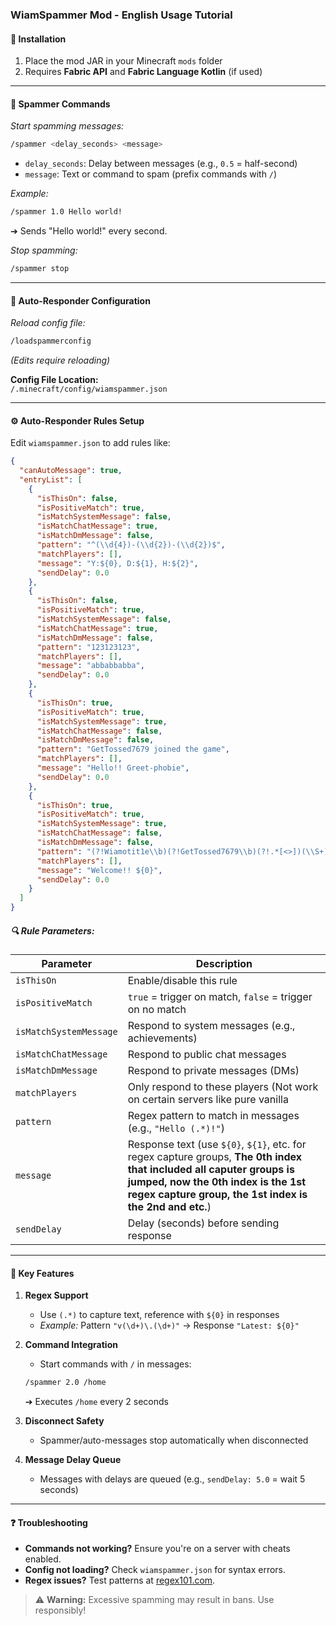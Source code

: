 ### WiamSpammer Mod - English Usage Tutorial  

#### 🔧 **Installation**  
1. Place the mod JAR in your Minecraft `mods` folder  
2. Requires **Fabric API** and **Fabric Language Kotlin** (if used)  

---

#### 💬 **Spammer Commands**  
*Start spamming messages:*  
```bash
/spammer <delay_seconds> <message>
```  
- `delay_seconds`: Delay between messages (e.g., `0.5` = half-second)  
- `message`: Text or command to spam (prefix commands with `/`)  

*Example:*  
```bash
/spammer 1.0 Hello world!
```  
➔ Sends "Hello world!" every second.  

*Stop spamming:*  
```bash
/spammer stop
```  

---

#### 🤖 **Auto-Responder Configuration**  
*Reload config file:*  
```bash
/loadspammerconfig
```  
*(Edits require reloading)*  

**Config File Location:**  
`/.minecraft/config/wiamspammer.json`  

---

#### ⚙️ **Auto-Responder Rules Setup**  
Edit `wiamspammer.json` to add rules like:  
```json
{
  "canAutoMessage": true,
  "entryList": [
    {
      "isThisOn": false,
      "isPositiveMatch": true,
      "isMatchSystemMessage": false,
      "isMatchChatMessage": true,
      "isMatchDmMessage": false,
      "pattern": "^(\\d{4})-(\\d{2})-(\\d{2})$",
      "matchPlayers": [],
      "message": "Y:${0}, D:${1}, H:${2}",
      "sendDelay": 0.0
    },
    {
      "isThisOn": false,
      "isPositiveMatch": true,
      "isMatchSystemMessage": false,
      "isMatchChatMessage": true,
      "isMatchDmMessage": false,
      "pattern": "123123123",
      "matchPlayers": [],
      "message": "abbabbabba",
      "sendDelay": 0.0
    },
    {
      "isThisOn": true,
      "isPositiveMatch": true,
      "isMatchSystemMessage": true,
      "isMatchChatMessage": false,
      "isMatchDmMessage": false,
      "pattern": "GetTossed7679 joined the game",
      "matchPlayers": [],
      "message": "Hello!! Greet-phobie",
      "sendDelay": 0.0
    },
    {
      "isThisOn": true,
      "isPositiveMatch": true,
      "isMatchSystemMessage": true,
      "isMatchChatMessage": false,
      "isMatchDmMessage": false,
      "pattern": "(?!Wiamotit1e\\b)(?!GetTossed7679\\b)(?!.*[<>])(\\S+) joined the game$",
      "matchPlayers": [],
      "message": "Welcome!! ${0}",
      "sendDelay": 0.0
    }
  ]
}
```  

##### 🔍 **Rule Parameters:**  
| Parameter              | Description                                                                 |
|------------------------|-----------------------------------------------------------------------------|
| `isThisOn`             | Enable/disable this rule                                                    |
| `isPositiveMatch`      | `true` = trigger on match, `false` = trigger on no match                   |
| `isMatchSystemMessage` | Respond to system messages (e.g., achievements)                             |
| `isMatchChatMessage`   | Respond to public chat messages                                            |
| `isMatchDmMessage`     | Respond to private messages (DMs)                                          |
| `matchPlayers`         | Only respond to these players (Not work on certain servers like pure vanilla  |
| `pattern`              | Regex pattern to match in messages (e.g., `"Hello (.*)!"`)                 |
| `message`              | Response text (use `${0}`, `${1}`, etc. for regex capture groups, **The 0th index that included all caputer groups is jumped, now the 0th index is the 1st regex capture group, the 1st index is the 2nd and etc.**)          |
| `sendDelay`            | Delay (seconds) before sending response                                    |

---

#### 🧩 **Key Features**  
1. **Regex Support**  
   - Use `(.*)` to capture text, reference with `${0}` in responses  
   - *Example:* Pattern `"v(\d+)\.(\d+)"` → Response `"Latest: ${0}"`  

2. **Command Integration**  
   - Start commands with `/` in messages:  
   ```bash
   /spammer 2.0 /home
   ```  
   ➔ Executes `/home` every 2 seconds  

3. **Disconnect Safety**  
   - Spammer/auto-messages stop automatically when disconnected  

4. **Message Delay Queue**  
   - Messages with delays are queued (e.g., `sendDelay: 5.0` = wait 5 seconds)  

---

#### ❓ **Troubleshooting**  
- **Commands not working?** Ensure you're on a server with cheats enabled.  
- **Config not loading?** Check `wiamspammer.json` for syntax errors.  
- **Regex issues?** Test patterns at [regex101.com](https://regex101.com).  

> ⚠️ **Warning:** Excessive spamming may result in bans. Use responsibly!
